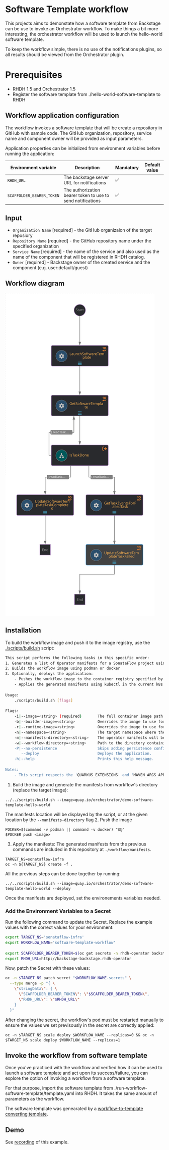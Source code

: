 # Software Template workflow
This projects aims to demonstate how a software template from Backstage can be use to invoke an Orchestrator workflow.
To make things a bit more interesting, the orchestrator workflow will be used to launch the hello-world software template.

To keep the workflow simple, there is no use of the notifications plugins, so all results should be viewed from the Orchestrator plugin.

# Prerequisites
* RHDH 1.5 and Orchestrator 1.5
* Register the software template from ./hello-world-software-template to RHDH

## Workflow application configuration
The workflow invokes a software template that will be create a repository in GitHub with sample code.
The GitHub organization, repository, service name and component owner will be provided as input parameters.

Application properties can be initialized from environment variables before running the application:

| Environment variable  | Description | Mandatory | Default value |
|-----------------------|-------------|-----------|---------------|
| `RHDH_URL`      | The backstage server URL for notifications | ✅ | |
| `SCAFFOLDER_BEARER_TOKEN`      | The authorization bearer token to use to send notifications | ✅ | |

## Input
- `Organization Name` [required] - the GitHub organizaion of the target reposiory
- `Repository Name` [required] - the GitHub repository name under the specified organization
- `Service Name` [required] - the name of the service and also used as the name of the component that will be registered in RHDH catalog.
- `Owner` [required] - Backstage owner of the created service and the component (e.g. user:default/guest)

## Workflow diagram
![Workflow diagram](workflow/src/main/resources/workflow.svg)

## Installation

To build the workflow image and push it to the image registry, use the [./scripts/build.sh](../scripts/build.sh) script:
```bash
This script performs the following tasks in this specific order:
1. Generates a list of Operator manifests for a SonataFlow project using the kn-workflow plugin (requires at least v1.35.0)
2. Builds the workflow image using podman or docker
3. Optionally, deploys the application:
    - Pushes the workflow image to the container registry specified by the image path
    - Applies the generated manifests using kubectl in the current k8s namespace

Usage: 
    ./scripts/build.sh [flags]

Flags:
    -i|--image=<string> (required)       The full container image path to use for the workflow, e.g: quay.io/orchestrator/demo.
    -b|--builder-image=<string>          Overrides the image to use for building the workflow image.
    -r|--runtime-image=<string>          Overrides the image to use for running the workflow.
    -n|--namespace=<string>              The target namespace where the manifests will be applied. Default: current namespace.
    -m|--manifests-directory=<string>    The operator manifests will be generated inside the specified directory. Default: 'manifests' directory in the current directory.
    -w|--workflow-directory=<string>     Path to the directory containing the workflow's files (the 'src' directory). Default: current directory.
    -P|--no-persistence                  Skips adding persistence configuration to the sonataflow CR.
       --deploy                          Deploys the application.
    -h|--help                            Prints this help message.

Notes: 
    - This script respects the 'QUARKUS_EXTENSIONS' and 'MAVEN_ARGS_APPEND' environment variables.
```

1. Build the image and generate the manifests from workflow's directory (replace the target image):
```
../../scripts/build.sh --image=quay.io/orchestrator/demo-software-template-hello-world
```

The manifests location will be displayed by the script, or at the given location by the `--manifests-directory` flag
2. Push the image
```
POCKER=$(command -v podman || command -v docker) "$@"
$POCKER push <image>
```

3. Apply the manifests:
The generated manifests from the previous commands are included in this repository at `./workflow/manifests`.
```
TARGET_NS=sonataflow-infra
oc -n ${TARGET_NS} create -f .
```

All the previous steps can be done together by running:
```
../../scripts/build.sh --image=quay.io/orchestrator/demo-software-template-hello-world --deploy
```

Once the manifests are deployed, set the environements variables needed.

### Add the Environment Variables to a Secret

Run the following command to update the Secret. Replace the example values with
the correct values for your environment:

```bash
export TARGET_NS='sonataflow-infra'
export WORKFLOW_NAME='software-template-workflow'

export SCAFFOLDER_BEARER_TOKEN=$(oc get secrets -n rhdh-operator backstage-backend-auth-secret -o go-template='{{ .data.BACKEND_SECRET  }}' | base64 -d)
export RHDH_URL=http://backstage-backstage.rhdh-operator
```

Now, patch the Secret with these values:

```bash
oc -n $TARGET_NS patch secret "$WORKFLOW_NAME-secrets" \
  --type merge -p "{ \
    \"stringData\": { \
      \"SCAFFOLDER_BEARER_TOKEN\": \"$SCAFFOLDER_BEARER_TOKEN\",
      \"RHDH_URL\": \"$RHDH_URL\"
    }
  }"
```

After changing the secret, the workflow's pod must be restarted manually to ensure the values we set previsously in the secret are correctly applied:
```
oc -n $TARGET_NS scale deploy $WORKFLOW_NAME --replicas=0 && oc -n $TARGET_NS scale deploy $WORKFLOW_NAME --replicas=1
```

## Invoke the workflow from software template
Once you've practiced with the workflow and verified how it can be used to launch a software template and act upon its success/failure, you can explore the option of invoking a workflow from a software template.

For that purpose, import the software template from ./run-workflow-software-template/template.yaml into RHDH.
It takes the same amount of parameters as the workflow.

The software template was genearated by a [workflow-to-template converting template](https://github.com/rhdhorchestrator/workflow-software-templates/blob/v1.5.x/scaffolder-templates/github-workflows/convert-workflow-to-template/template.yaml).

## Demo
See [recording](https://youtu.be/pP9dhnstO6Q) of this example.
